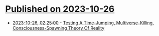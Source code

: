 # [Published on 2023-10-26](index.md)

* [2023-10-26, 02:25:00](https://soylentnews.org/article.pl?sid=23/10/25/0741253&from=rss) - [Testing A Time-Jumping, Multiverse-Killing, Consciousness-Spawning Theory Of Reality](https://soylentnews.org/article.pl?sid=23/10/25/0741253&from=rss)
